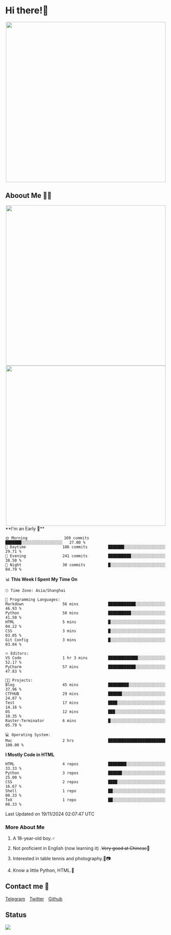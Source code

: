 # Hi there!🎉

<div align=center><img src="https://count.getloli.com/get/@Cicada000?theme=moebooru" width=500px></div>

## Aboout Me 👀💦

<div align=center>
<img src="https://github-readme-stats.vercel.app/api?username=Cicada000&show_icons=true&theme=tokyonight" width=500px>
<br>
<img src="https://github-readme-stats.vercel.app/api/top-langs/?username=Cicada000&show_icons=true&theme=tokyonight&layout=compact" width=500px>
</div>
<!--START_SECTION:waka-->
**I'm an Early 🐤** 

```text
🌞 Morning                169 commits         ███████░░░░░░░░░░░░░░░░░░   27.00 % 
🌆 Daytime                186 commits         ███████░░░░░░░░░░░░░░░░░░   29.71 % 
🌃 Evening                241 commits         ██████████░░░░░░░░░░░░░░░   38.50 % 
🌙 Night                  30 commits          █░░░░░░░░░░░░░░░░░░░░░░░░   04.79 % 
```


📊 **This Week I Spent My Time On** 

```text
🕑︎ Time Zone: Asia/Shanghai

💬 Programming Languages: 
Markdown                 56 mins             ████████████░░░░░░░░░░░░░   46.93 % 
Python                   50 mins             ██████████░░░░░░░░░░░░░░░   41.50 % 
HTML                     5 mins              █░░░░░░░░░░░░░░░░░░░░░░░░   04.22 % 
CSS                      3 mins              █░░░░░░░░░░░░░░░░░░░░░░░░   03.05 % 
Git Config               3 mins              █░░░░░░░░░░░░░░░░░░░░░░░░   03.04 % 

🔥 Editors: 
VS Code                  1 hr 3 mins         █████████████░░░░░░░░░░░░   52.17 % 
PyCharm                  57 mins             ████████████░░░░░░░░░░░░░   47.83 % 

🐱‍💻 Projects: 
Blog                     45 mins             █████████░░░░░░░░░░░░░░░░   37.96 % 
CTFHUB                   29 mins             ██████░░░░░░░░░░░░░░░░░░░   24.07 % 
Test                     17 mins             ████░░░░░░░░░░░░░░░░░░░░░   14.16 % 
OS                       12 mins             ███░░░░░░░░░░░░░░░░░░░░░░   10.35 % 
Raster-Terminator        6 mins              █░░░░░░░░░░░░░░░░░░░░░░░░   05.79 % 

💻 Operating System: 
Mac                      2 hrs               █████████████████████████   100.00 % 
```

**I Mostly Code in HTML** 

```text
HTML                     4 repos             ████████░░░░░░░░░░░░░░░░░   33.33 % 
Python                   3 repos             ██████░░░░░░░░░░░░░░░░░░░   25.00 % 
CSS                      2 repos             ████░░░░░░░░░░░░░░░░░░░░░   16.67 % 
Shell                    1 repo              ██░░░░░░░░░░░░░░░░░░░░░░░   08.33 % 
TeX                      1 repo              ██░░░░░░░░░░░░░░░░░░░░░░░   08.33 % 
```




 Last Updated on 19/11/2024 02:07:47 UTC
<!--END_SECTION:waka-->

### More About Me

1. A 18-year-old boy.♂

2. Not proficient in English (now learning it) .~~Very good at Chinese~~🤣

3. Interested in table tennis and photography.🏓📷

4. Know a little Python, HTML.🐍


## Contact me 💬

[Telegram](https://t.me/CicadaLYW)&emsp;[Twitter](https://twitter.com/Cicada0001)&emsp;[Github](https://github.com/Cicada000)

## Status
<img src="https://weather-icon.journeyad.repl.co/@hangzhou?v=1" align="left">







